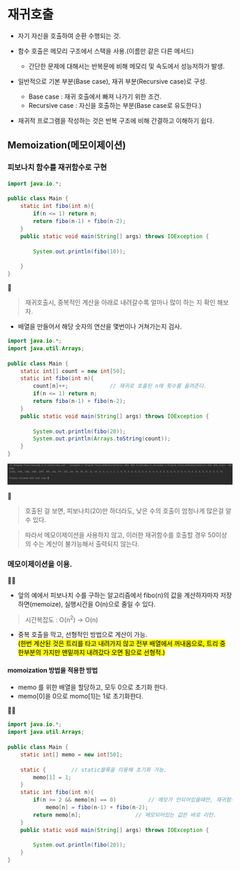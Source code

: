 # 재귀호출


* 자기 자신을 호출하여 순환 수행되는 것.
* 함수 호출은 메모리 구조에서 스택을 사용.(이름만 같은 다른 메서드)
    - 간단한 문제에 대해서는 반복문에 비해 메모리 및 속도에서 성능저하가 발생.

* 일반적으로 기본 부분(Base case), 재귀 부분(Recursive case)로 구성.
    - Base case : 재귀 호출에서 빠져 나가기 위한 조건.
    - Recursive case : 자신을 호출하는 부분(Base case로 유도한다.)
* 재귀적 프로그램을 작성하는 것은 반복 구조에 비해 간결하고 이해하기 쉽다.


## Memoization(메모이제이션)

### 피보나치 함수를 재귀함수로 구현


```java
import java.io.*;

public class Main {
    static int fibo(int n){
        if(n <= 1) return n;
        return fibo(n-1) + fibo(n-2);
    }
    public static void main(String[] args) throws IOException {

        System.out.println(fibo(10));

    }
}
```
🔎
> 재귀호출시, 중복적인 계산을 아래로 내려갈수록 얼마나 많이 하는 지 확인 해보자.

* 배열을 만들어서 해당 숫자의 연산을 몇번이나 거쳐가는지 검사.


```java
import java.io.*;
import java.util.Arrays;

public class Main {
    static int[] count = new int[50];
    static int fibo(int n){
        count[n]++;             // 재귀로 호출된 n에 횟수를 올려준다.
        if(n <= 1) return n;
        return fibo(n-1) + fibo(n-2);
    }
    public static void main(String[] args) throws IOException {

        System.out.println(fibo(20));
        System.out.println(Arrays.toString(count));
    }
}
```

![재귀](/Image/data_structure/recur1.PNG)

🔎
> 호출된 걸 보면, 피보나치(20)만 하더라도, 낮은 수의 호출이 엄청나게 많은걸 알 수 있다.

> 따라서 메모이제이션을 사용하지 않고, 이러한 재귀함수를 호출할 경우 50이상의 수는 계산이 불가능해서 출력되지 않는다.


### 메모이제이션을 이용.

🚀🚀
* 앞의 예에서 피보나치 수를 구하는 알고리즘에서 fibo(n)의 값을 계산하자마자 저장하면(memoize), 실행시간을 O(n)으로 줄일 수 있다.

> 시간복잡도 : O(n<sup>2</sup>) -> O(n)

* 중복 호출을 막고, 선형적인 방법으로 계산이 가능.<br>
<mark> (한번 계산된 것은 트리를 타고 내려가지 않고 전부 배열에서 꺼내옴으로, 트리 중 한부분의 가지만 맨밑까지 내려갔다 오면 됨으로 선형적.)
</mark>

#### momoization 방법을 적용한 방법
* memo 를 위한 배열을 할당하고, 모두 0으로 초기화 한다.
* memo[0]을 0으로 momo[1]는 1로 초기화한다.

🚀🚀

```java
import java.io.*;
import java.util.Arrays;

public class Main {
    static int[] memo = new int[50];

    static {        // static블록을 이용해 초기화 가능.
        memo[1] = 1;
    }
    static int fibo(int n){
        if(n >= 2 && memo[n] == 0)          // 메모가 안되어있을때만, 재귀함수를 호출해서 계산하기.
            memo[n] = fibo(n-1) + fibo(n-2);
        return memo[n];                 // 메모되어있는 값은 바로 리턴.
    }
    public static void main(String[] args) throws IOException {

        System.out.println(fibo(20));
    }
}
```






































































